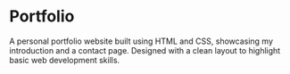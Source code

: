 # Portfolio
A personal portfolio website built using HTML and CSS, showcasing my introduction and a contact page. Designed with a clean layout to highlight basic web development skills.
